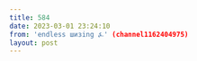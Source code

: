 ```yaml
---
title: 584
date: 2023-03-01 23:24:10
from: 'endless шизing ⍼' (channel1162404975)
layout: post
---
```



